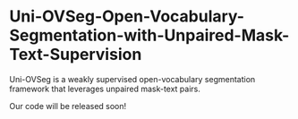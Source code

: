 # Uni-OVSeg-Open-Vocabulary-Segmentation-with-Unpaired-Mask-Text-Supervision
Uni-OVSeg is a weakly supervised open-vocabulary segmentation framework that leverages unpaired mask-text pairs.

Our code will be released soon!
